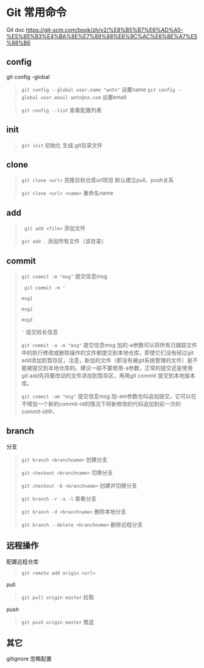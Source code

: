 # Git 常用命令

Git doc https://git-scm.com/book/zh/v2/%E8%B5%B7%E6%AD%A5-%E5%85%B3%E4%BA%8E%E7%89%88%E6%9C%AC%E6%8E%A7%E5%88%B6

## config

git config -global

> `git config --global user.name "wntn"` 设置name
> `git config --global user.email wntn@xx.com`  设置email

> `git config --list`  查看配置列表

## init

> `git init` 初始化 生成.git目录文件

## clone

> ` git clone <url> `  克隆目标仓库url项目 默认建立pull、push关系
>
> ` git clone <url> <name> `  重命名name

## add

> `  git add <file> `  添加文件
>
> ` git add . `  添加所有文件（该目录）

## commit

> ` git commit -m "msg" `  提交信息msg
>
> ` git commit -m '` 
>
>  `msg1 ` 
>
>  `msg2`
>
>  `msg3`
>
>  ` ' ` 提交较长信息
>
> ` git commit -a -m "msg" `  提交信息msg 加的-a参数可以将所有已跟踪文件中的执行修改或删除操作的文件都提交到本地仓库，即使它们没有经过git add添加到暂存区，注意，新加的文件（即没有被git系统管理的文件）是不能被提交到本地仓库的。建议一般不要使用-a参数，正常的提交还是使用git add先将要改动的文件添加到暂存区，再用git commit 提交到本地版本库。
>
> ` git commit -am "msg" `   提交信息msg  加-am参数也叫追加提交，它可以在不增加一个新的commit-id的情况下将新修改的代码追加到前一次的commit-id中，

## branch

分支

> ` git branch <branchname> ` 创建分支
>
> ` git checkout <branchname> `  切换分支
>
> ` git checkout -b <branchname> ` 创建并切换分支
>
> ` git branch -r -a -l `  查看分支
>
> ` git branch -d <branchname> `  删除本地分支
>
> ` git branch --delete <branchname> `  删除远程分支

## 远程操作

配置远程仓库

> ` git remote add origin <url> `    

pull

> ` git pull origin master `  拉取

push

> ` git push origin master `  推送

## 其它

gitignore 忽略配置